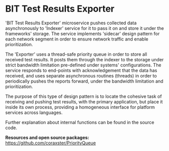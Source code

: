 # BIT Test Results Exporter

'BIT Test Results Exporter' microservice pushes collected data asynchronously to 'Indexer' service for it to pass it on and store it under the frameworks' storage. The service implements 'sidecar' design pattern for each network segment in order to ensure network traffic and enable prioritization.

The 'Exporter' uses a thread-safe priority queue in order to store all received test results. It posts them through the indexer to the storage under strict bandwidth limitation pre-defined under systems' configurations.
The service responds to end-points with acknowledgement that the data has received, and uses separate asynchronous routines (threads) in order to periodically pushes the reports forward, under the bandwidth limitation and prioritization.

The purpose of this type of design pattern is to locate the cohesive task of receiving and pushing test results, with the primary application, but place it inside its own process, providing a homogeneous interface for platform services across languages.

Further explanation about internal functions can be found in the source code.

**Resources and open source packages:** https://github.com/coraxster/PriorityQueue